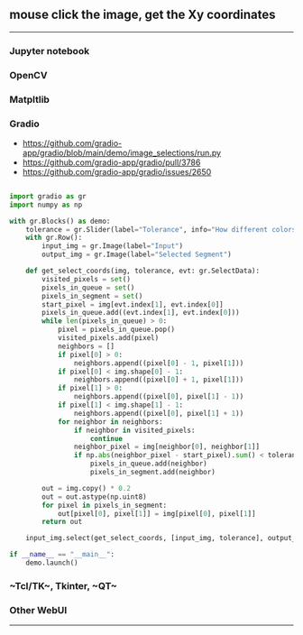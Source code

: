 ## mouse click the image, get the Xy coordinates


***
### Jupyter notebook


### OpenCV



### Matpltlib


### Gradio
* https://github.com/gradio-app/gradio/blob/main/demo/image_selections/run.py
* https://github.com/gradio-app/gradio/pull/3786
* https://github.com/gradio-app/gradio/issues/2650

```python

import gradio as gr
import numpy as np

with gr.Blocks() as demo:
    tolerance = gr.Slider(label="Tolerance", info="How different colors can be in a segment.", minimum=0, maximum=256*3, value=50)
    with gr.Row():
        input_img = gr.Image(label="Input")
        output_img = gr.Image(label="Selected Segment")

    def get_select_coords(img, tolerance, evt: gr.SelectData):
        visited_pixels = set()
        pixels_in_queue = set()
        pixels_in_segment = set()
        start_pixel = img[evt.index[1], evt.index[0]]
        pixels_in_queue.add((evt.index[1], evt.index[0]))
        while len(pixels_in_queue) > 0:
            pixel = pixels_in_queue.pop()
            visited_pixels.add(pixel)
            neighbors = []
            if pixel[0] > 0:
                neighbors.append((pixel[0] - 1, pixel[1]))
            if pixel[0] < img.shape[0] - 1:
                neighbors.append((pixel[0] + 1, pixel[1]))
            if pixel[1] > 0:
                neighbors.append((pixel[0], pixel[1] - 1))
            if pixel[1] < img.shape[1] - 1:
                neighbors.append((pixel[0], pixel[1] + 1))
            for neighbor in neighbors:
                if neighbor in visited_pixels:
                    continue
                neighbor_pixel = img[neighbor[0], neighbor[1]]
                if np.abs(neighbor_pixel - start_pixel).sum() < tolerance:
                    pixels_in_queue.add(neighbor)
                    pixels_in_segment.add(neighbor)

        out = img.copy() * 0.2
        out = out.astype(np.uint8)
        for pixel in pixels_in_segment:
            out[pixel[0], pixel[1]] = img[pixel[0], pixel[1]]
        return out

    input_img.select(get_select_coords, [input_img, tolerance], output_img)

if __name__ == "__main__":
    demo.launch()
```

### ~Tcl/TK~, Tkinter, ~QT~

### Other WebUI


***
